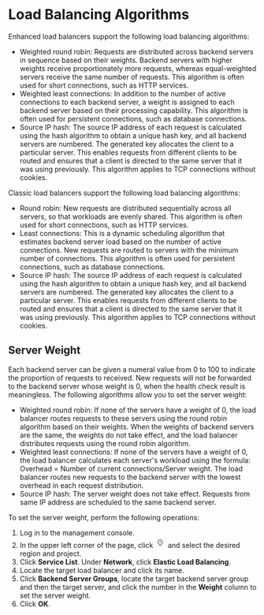# Load Balancing Algorithms<a name="EN-US_TOPIC_0166390464"></a>

Enhanced load balancers support the following load balancing algorithms:

-   Weighted round robin: Requests are distributed across backend servers in sequence based on their weights. Backend servers with higher weights receive proportionately more requests, whereas equal-weighted servers receive the same number of requests. This algorithm is often used for short connections, such as HTTP services.
-   Weighted least connections: In addition to the number of active connections to each backend server, a weight is assigned to each backend server based on their processing capability. This algorithm is often used for persistent connections, such as database connections.
-   Source IP hash: The source IP address of each request is calculated using the hash algorithm to obtain a unique hash key, and all backend servers are numbered. The generated key allocates the client to a particular server. This enables requests from different clients to be routed and ensures that a client is directed to the same server that it was using previously. This algorithm applies to TCP connections without cookies.

Classic load balancers support the following load balancing algorithms:

-   Round robin: New requests are distributed sequentially across all servers, so that workloads are evenly shared. This algorithm is often used for short connections, such as HTTP services.
-   Least connections: This is a dynamic scheduling algorithm that estimates backend server load based on the number of active connections. New requests are routed to servers with the minimum number of connections. This algorithm is often used for persistent connections, such as database connections.
-   Source IP hash: The source IP address of each request is calculated using the hash algorithm to obtain a unique hash key, and all backend servers are numbered. The generated key allocates the client to a particular server. This enables requests from different clients to be routed and ensures that a client is directed to the same server that it was using previously. This algorithm applies to TCP connections without cookies.

## Server Weight<a name="section8226427131317"></a>

Each backend server can be given a numeral value from 0 to 100 to indicate the proportion of requests to received. New requests will not be forwarded to the backend server whose weight is 0, when the health check result is meaningless. The following algorithms allow you to set the server weight:

-   Weighted round robin: If none of the servers have a weight of 0, the load balancer routes requests to these servers using the round robin algorithm based on their weights. When the weights of backend servers are the same, the weights do not take effect, and the load balancer distributes requests using the round robin algorithm.
-   Weighted least connections: If none of the servers have a weight of 0, the load balancer calculates each server's workload using the formula: Overhead = Number of current connections/Server weight. The load balancer routes new requests to the backend server with the lowest overhead in each request distribution.
-   Source IP hash: The server weight does not take effect. Requests from same IP address are scheduled to the same backend server.

To set the server weight, perform the following operations:

1.  Log in to the management console.
2.  In the upper left corner of the page, click  ![](figures/icon-region.png)  and select the desired region and project.
3.  Click  **Service List**. Under  **Network**, click  **Elastic Load Balancing**.
4.  Locate the target load balancer and click its name.
5.  Click  **Backend Server Groups**, locate the target backend server group and then the target server, and click the number in the  **Weight**  column to set the server weight.
6.  Click  **OK**.

